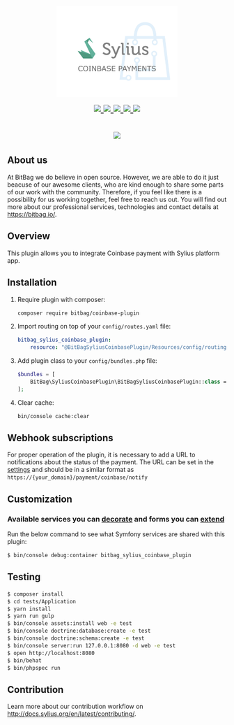 <h1 align="center">
    <a href="http://bitbag.shop" target="_blank">
        <img src="doc/logo.jpeg" width="55%" />
    </a>
    <br />
    <a href="https://packagist.org/packages/bitbag/coinbase-plugin" title="License" target="_blank">
        <img src="https://img.shields.io/packagist/l/bitbag/coinbase-plugin.svg" />
    </a>
    <a href="https://packagist.org/packages/bitbag/coinbase-plugin" title="Version" target="_blank">
        <img src="https://img.shields.io/packagist/v/bitbag/coinbase-plugin.svg" />
    </a>
    <a href="http://travis-ci.org/BitBagCommerce/SyliusCoinbasePlugin" title="Build status" target="_blank">
            <img src="https://img.shields.io/travis/BitBagCommerce/SyliusCoinbasePlugin/master.svg" />
        </a>
    <a href="https://scrutinizer-ci.com/g/BitBagCommerce/SyliusCoinbasePlugin/" title="Scrutinizer" target="_blank">
        <img src="https://img.shields.io/scrutinizer/g/BitBagCommerce/SyliusCoinbasePlugin.svg" />
    </a>
    <a href="https://packagist.org/packages/bitbag/coinbase-plugin" title="Total Downloads" target="_blank">
        <img src="https://poser.pugx.org/bitbag/coinbase-plugin/downloads" />
    </a>
    <p>
        <img src="https://sylius.com/assets/badge-approved-by-sylius.png" width="85">
    </p>
</h1>

## About us

At BitBag we do believe in open source. However, we are able to do it just beacuse of our awesome clients, who are kind enough to share some parts of our work with the community. Therefore, if you feel like there is a possibility for us working together, feel free to reach us out. You will find out more about our professional services, technologies and contact details at https://bitbag.io/.

## Overview

This plugin allows you to integrate Coinbase payment with Sylius platform app.

## Installation

1. Require plugin with composer:

    ```bash
    composer require bitbag/coinbase-plugin
    ```

2. Import routing on top of your `config/routes.yaml` file:

    ```yaml
    bitbag_sylius_coinbase_plugin:
        resource: "@BitBagSyliusCoinbasePlugin/Resources/config/routing.yml"
    ```

3. Add plugin class to your `config/bundles.php` file:

    ```php
    $bundles = [
        BitBag\SyliusCoinbasePlugin\BitBagSyliusCoinbasePlugin::class => ['all' => true],
    ];
    ```

4. Clear cache:

    ```bash
    bin/console cache:clear
    ```
    
## Webhook subscriptions

For proper operation of the plugin, it is necessary to add a URL to notifications about the status of the payment. The URL can be set in the [settings](https://commerce.coinbase.com/dashboard/settings) and should be in a similar format as `https://{your_domain}/payment/coinbase/notify`
   
## Customization

### Available services you can [decorate](https://symfony.com/doc/current/service_container/service_decoration.html) and forms you can [extend](http://symfony.com/doc/current/form/create_form_type_extension.html)

Run the below command to see what Symfony services are shared with this plugin:
 
```bash
$ bin/console debug:container bitbag_sylius_coinbase_plugin
```

## Testing

```bash
$ composer install
$ cd tests/Application
$ yarn install
$ yarn run gulp
$ bin/console assets:install web -e test
$ bin/console doctrine:database:create -e test
$ bin/console doctrine:schema:create -e test
$ bin/console server:run 127.0.0.1:8080 -d web -e test
$ open http://localhost:8080
$ bin/behat
$ bin/phpspec run
```

## Contribution

Learn more about our contribution workflow on http://docs.sylius.org/en/latest/contributing/.
